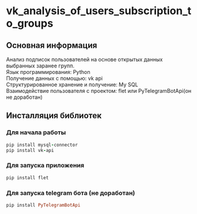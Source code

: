 # vk_analysis_of_users_subscription_to_groups
## Основная информация
Анализ подписок пользователей на основе открытых данных выбранных заранее групп.  
Язык программирования: Python   
Получение данных с помощью: vk api     
Структурированное хранение и получение: My SQL  
Взаимодействие пользователя с проектом: flet или PyTelegramBotApi(он не доработан)

## Инсталляция библиотек
### Для начала работы
```ruby
pip install mysql-connector
pip install vk-api
```
### Для запуска приложения
```ruby
pip install flet
```
### Для запуска telegram бота (не доработан)
```ruby
pip install PyTelegramBotApi
```
